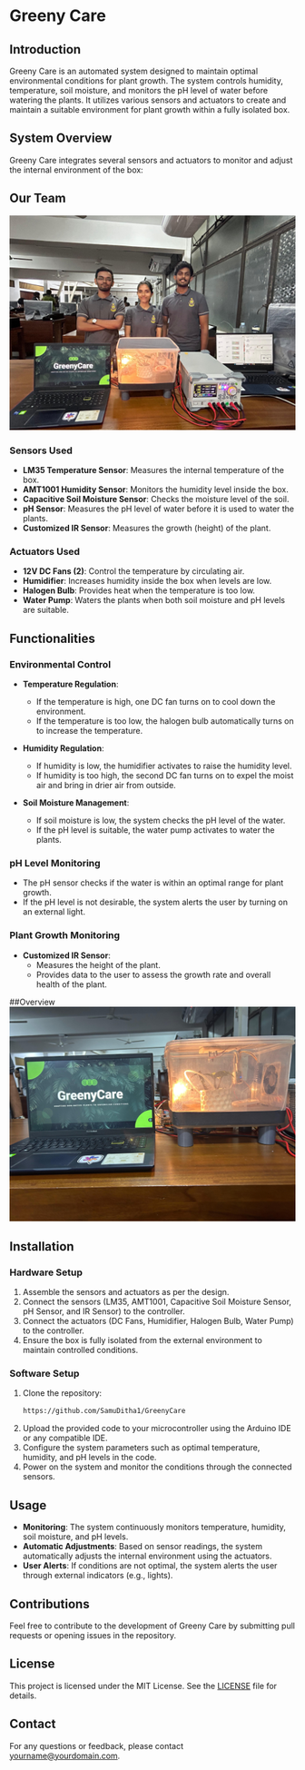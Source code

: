 # Greeny Care

## Introduction
Greeny Care is an automated system designed to maintain optimal environmental conditions for plant growth. The system controls humidity, temperature, soil moisture, and monitors the pH level of water before watering the plants. It utilizes various sensors and actuators to create and maintain a suitable environment for plant growth within a fully isolated box.

## System Overview
Greeny Care integrates several sensors and actuators to monitor and adjust the internal environment of the box:

## Our Team
![Our Team](pictures_of_project/pic_2.jpg)

### Sensors Used
- **LM35 Temperature Sensor**: Measures the internal temperature of the box.
- **AMT1001 Humidity Sensor**: Monitors the humidity level inside the box.
- **Capacitive Soil Moisture Sensor**: Checks the moisture level of the soil.
- **pH Sensor**: Measures the pH level of water before it is used to water the plants.
- **Customized IR Sensor**: Measures the growth (height) of the plant.

### Actuators Used
- **12V DC Fans (2)**: Control the temperature by circulating air.
- **Humidifier**: Increases humidity inside the box when levels are low.
- **Halogen Bulb**: Provides heat when the temperature is too low.
- **Water Pump**: Waters the plants when both soil moisture and pH levels are suitable.

## Functionalities

### Environmental Control
- **Temperature Regulation**:
  - If the temperature is high, one DC fan turns on to cool down the environment.
  - If the temperature is too low, the halogen bulb automatically turns on to increase the temperature.

- **Humidity Regulation**:
  - If humidity is low, the humidifier activates to raise the humidity level.
  - If humidity is too high, the second DC fan turns on to expel the moist air and bring in drier air from outside.

- **Soil Moisture Management**:
  - If soil moisture is low, the system checks the pH level of the water.
  - If the pH level is suitable, the water pump activates to water the plants.

### pH Level Monitoring
- The pH sensor checks if the water is within an optimal range for plant growth.
- If the pH level is not desirable, the system alerts the user by turning on an external light.

### Plant Growth Monitoring
- **Customized IR Sensor**: 
  - Measures the height of the plant.
  - Provides data to the user to assess the growth rate and overall health of the plant.
 
 ##Overview
![Our Team](pictures_of_project/pic_4.jpg)

## Installation

### Hardware Setup
1. Assemble the sensors and actuators as per the design.
2. Connect the sensors (LM35, AMT1001, Capacitive Soil Moisture Sensor, pH Sensor, and IR Sensor) to the controller.
3. Connect the actuators (DC Fans, Humidifier, Halogen Bulb, Water Pump) to the controller.
4. Ensure the box is fully isolated from the external environment to maintain controlled conditions.

### Software Setup
1. Clone the repository:
    ```sh
    https://github.com/SamuDitha1/GreenyCare
    ```
2. Upload the provided code to your microcontroller using the Arduino IDE or any compatible IDE.
3. Configure the system parameters such as optimal temperature, humidity, and pH levels in the code.
4. Power on the system and monitor the conditions through the connected sensors.

## Usage
- **Monitoring**: The system continuously monitors temperature, humidity, soil moisture, and pH levels.
- **Automatic Adjustments**: Based on sensor readings, the system automatically adjusts the internal environment using the actuators.
- **User Alerts**: If conditions are not optimal, the system alerts the user through external indicators (e.g., lights).

## Contributions
Feel free to contribute to the development of Greeny Care by submitting pull requests or opening issues in the repository.

## License
This project is licensed under the MIT License. See the [LICENSE](LICENSE) file for details.

## Contact
For any questions or feedback, please contact [yourname@yourdomain.com](mailto:yourname@yourdomain.com).

